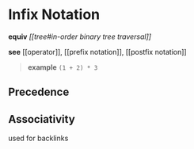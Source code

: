 # Infix Notation

**equiv** _[[tree#in-order binary tree traversal]]_

**see** [[operator]], [[prefix notation]], [[postfix notation]]

> **example** `(1 + 2) * 3`

## Precedence

## Associativity

used for backlinks
